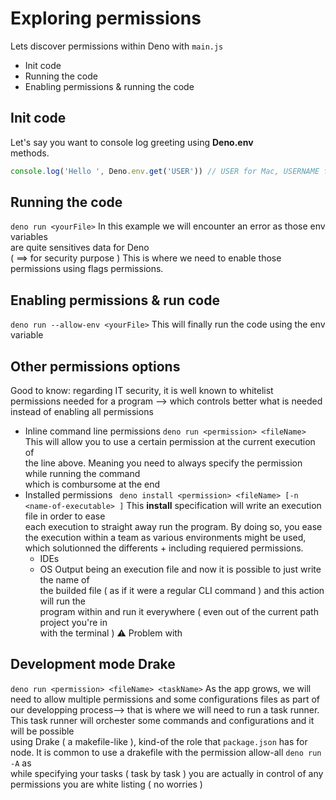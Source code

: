 # Exploring permissions
Lets discover permissions within Deno with ```main.js```
- Init code
- Running the code
- Enabling permissions & running the code

## Init code
Let's say you want to console log greeting using **Deno.env**  
methods. 
```js
console.log('Hello ', Deno.env.get('USER')) // USER for Mac, USERNAME for Windows  
```

## Running the code
``` deno run <yourFile> ```
In this example we will encounter an error as those env variables  
are quite sensitives data for Deno  
( ==> for security purpose )
This is where we need to enable those permissions using flags permissions.

## Enabling permissions & run code
``` deno run --allow-env <yourFile> ```
This will finally run the code using the env variable

## Other permissions options
Good to know: regarding IT security, it is well known to whitelist  
permissions needed for a program --> which controls better what is needed  
instead of enabling all permissions
- Inline command line permissions
``` deno run <permission> <fileName> ```
This will allow you to use a certain permission at the current execution of  
the line above.
Meaning you need to always specify the permission while running the command  
which is combursome at the end
- Installed permissions
``` deno install <permission> <fileName> [-n <name-of-executable> ]```
This **install** specification will write an execution file in order to ease  
each execution to straight away run the program.
By doing so, you ease the execution within a team as various environments might be used,  
which solutionned the differents + including requiered permissions.
	- IDEs
	- OS
Output being an execution file and now it is possible to just write the name of   
the builded file ( as if it were a regular CLI command ) and this action will run the  
program within and run it everywhere ( even out of the current path project you're in  
with the terminal )
⚠️ Problem with 

## Development mode Drake
```deno run <permission> <fileName> <taskName>```
As the app grows, we will need to allow multiple permissions and some configurations files as part of our developping process--> that is where we will need to run a task runner.
This task runner will orchester some commands and configurations and it will be possible  
using Drake ( a makefile-like ), kind-of the role that ```package.json``` has for node.
It is common to use a drakefile with the permission allow-all ```deno run -A``` as  
while specifying your tasks ( task by task ) you are actually in control of any permissions you are white listing ( no worries )
